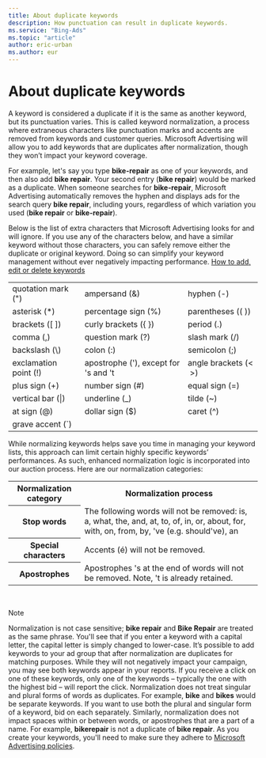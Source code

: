 ```yaml
---
title: About duplicate keywords
description: How punctuation can result in duplicate keywords.
ms.service: "Bing-Ads"
ms.topic: "article"
author: eric-urban
ms.author: eur
---
```


# About duplicate keywords

A keyword is considered a duplicate if it is the same as another keyword, but its punctuation varies. This is called keyword normalization, a process where extraneous characters like punctuation marks and accents are removed from keywords and customer queries. Microsoft Advertising will allow you to add keywords that are duplicates after normalization, though they won’t impact your keyword coverage.

For example, let's say you type **bike-repair** as one of your keywords, and then also add  **bike repair**. Your second entry (**bike repair**) would be marked as a duplicate. When someone searches for **bike-repair**, Microsoft Advertising automatically removes the hyphen and displays ads for the search query **bike repair**, including yours, regardless of which variation you used (**bike repair** or **bike-repair**).

Below is the list of extra characters that Microsoft Advertising looks for and will ignore. If you use any of the characters below, and have a similar keyword without those characters, you can safely remove either the duplicate or original keyword. Doing so can simplify your keyword management without ever negatively impacting performance. [How to add, edit or delete keywords](./hlp_BA_PROC_AddKeywordsOrder.md)

<table type="type2" style="width:100%">
  <tr>
    <td>quotation mark (")</td>
    <td>ampersand (&amp;)</td>
    <td>hyphen (-)</td>
  </tr>
  <tr>
    <td>asterisk (*)</td>
    <td>percentage sign (%)</td>
    <td>parentheses (( ))</td>
  </tr>
  <tr>
    <td>brackets ([ ])</td>
    <td>curly brackets ({ })</td>
    <td>period (.)</td>
  </tr>
  <tr>
    <td>comma (,)</td>
    <td>question mark (?)</td>
    <td>slash mark (/)</td>
  </tr>
  <tr>
    <td>backslash (\)</td>
    <td>colon (:)</td>
    <td>semicolon (;)</td>
  </tr>
  <tr>
    <td>exclamation point (!)</td>
    <td>apostrophe ('), except for 's and 't</td>
    <td>angle brackets (&lt; &nbsp;&gt;)</td>
  </tr>
  <tr>
    <td>plus sign (+)</td>
    <td>number sign (#)</td>
    <td>equal sign (=)</td>
  </tr>
  <tr>
    <td>vertical bar (|)</td>
    <td>underline (_)</td>
    <td>tilde (~)</td>
  </tr>
  <tr>
    <td>at sign (@)</td>
    <td>dollar sign ($)</td>
    <td>caret (^)</td>
  </tr>
  <tr>
    <td>grave accent (`)</td>
    <td></td>
    <td></td>
  </tr>
</table>

While normalizing keywords helps save you time in managing your keyword lists, this approach can limit certain highly specific keywords’ performances. As such, enhanced normalization logic is incorporated into our auction process. Here are our normalization categories:

<table>
  <tr>
    <th scope="col">Normalization category</th>
    <th scope="col">Normalization process</th>
  </tr>
  <tr>
    <th scope="row" style="background: transparent">Stop words</th>
    <td>The following words will not be removed: is, a, what, the, and, at, to, of, in, or, about, for, with, on, from, by, 've (e.g. should've), an</td>
  </tr>
  <tr>
    <th scope="row" style="background: transparent">Special characters</th>
    <td>Accents (é) will not be removed.</td>
  </tr>
  <tr>
    <th scope="row" style="background: transparent">Apostrophes</th>
    <td>Apostrophes 's at the end of words will not be removed. Note, 't is already retained.</td>
  </tr>
</table>

&nbsp;

> [!NOTE]
> Normalization is not case sensitive; **bike repair** and **Bike Repair** are treated as the same phrase. You'll see that if you enter a keyword with a capital letter, the capital letter is simply changed to lower-case.
> It’s possible to add keywords to your ad group that after normalization are duplicates for matching purposes. While they will not negatively impact your campaign, you may see both keywords appear in your reports. If you receive a click on one of these keywords, only one of the keywords – typically the one with the highest bid – will report the click.
> Normalization does not treat  singular and plural forms of words as duplicates. For example, **bike** and **bikes** would be separate keywords.  If you want to use both the plural and singular form of a keyword, bid on each separately. Similarly, normalization does not impact spaces within or between words, or apostrophes that are a part of a name. For example, **bikerepair** is not a duplicate of **bike repair**.
> As you create your keywords, you'll need to make sure they adhere to [Microsoft Advertising policies](./hlp_BA_CONC_EditorialGuidelines.md).


